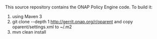 This source repository contains the ONAP Policy Engine code. To build it:
1. using Maven 3
2. git clone --depth 1 http://gerrit.onap.org/r/oparent and copy
oparent/settings.xml to ~/.m2
3. mvn clean install
